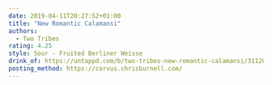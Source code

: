 ```yaml
---
date: 2019-04-11T20:27:52+01:00
title: "New Romantic Calamansi"
authors:
  - Two Tribes
rating: 4.25
style: Sour - Fruited Berliner Weisse
drink_of: https://untappd.com/b/two-tribes-new-romantic-calamansi/3112042
posting_method: https://corvus.chrisburnell.com/
---
```

